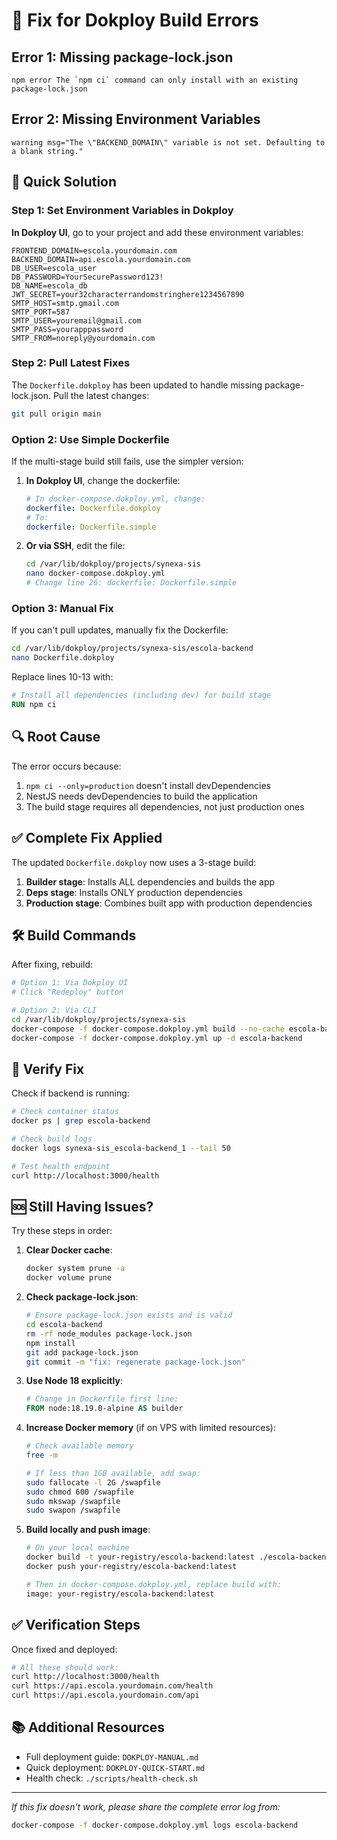 # 🔧 Fix for Dokploy Build Errors

## Error 1: Missing package-lock.json
```
npm error The `npm ci` command can only install with an existing package-lock.json
```

## Error 2: Missing Environment Variables
```
warning msg="The \"BACKEND_DOMAIN\" variable is not set. Defaulting to a blank string."
```

## 🚀 Quick Solution

### Step 1: Set Environment Variables in Dokploy

**In Dokploy UI**, go to your project and add these environment variables:

```env
FRONTEND_DOMAIN=escola.yourdomain.com
BACKEND_DOMAIN=api.escola.yourdomain.com
DB_USER=escola_user
DB_PASSWORD=YourSecurePassword123!
DB_NAME=escola_db
JWT_SECRET=your32characterrandomstringhere1234567890
SMTP_HOST=smtp.gmail.com
SMTP_PORT=587
SMTP_USER=youremail@gmail.com
SMTP_PASS=yourapppassword
SMTP_FROM=noreply@yourdomain.com
```

### Step 2: Pull Latest Fixes

The `Dockerfile.dokploy` has been updated to handle missing package-lock.json. Pull the latest changes:

```bash
git pull origin main
```

### Option 2: Use Simple Dockerfile

If the multi-stage build still fails, use the simpler version:

1. **In Dokploy UI**, change the dockerfile:
   ```yaml
   # In docker-compose.dokploy.yml, change:
   dockerfile: Dockerfile.dokploy
   # To:
   dockerfile: Dockerfile.simple
   ```

2. **Or via SSH**, edit the file:
   ```bash
   cd /var/lib/dokploy/projects/synexa-sis
   nano docker-compose.dokploy.yml
   # Change line 26: dockerfile: Dockerfile.simple
   ```

### Option 3: Manual Fix

If you can't pull updates, manually fix the Dockerfile:

```bash
cd /var/lib/dokploy/projects/synexa-sis/escola-backend
nano Dockerfile.dokploy
```

Replace lines 10-13 with:
```dockerfile
# Install all dependencies (including dev) for build stage
RUN npm ci
```

## 🔍 Root Cause

The error occurs because:
1. `npm ci --only=production` doesn't install devDependencies
2. NestJS needs devDependencies to build the application
3. The build stage requires all dependencies, not just production ones

## ✅ Complete Fix Applied

The updated `Dockerfile.dokploy` now uses a 3-stage build:
1. **Builder stage**: Installs ALL dependencies and builds the app
2. **Deps stage**: Installs ONLY production dependencies
3. **Production stage**: Combines built app with production dependencies

## 🛠️ Build Commands

After fixing, rebuild:

```bash
# Option 1: Via Dokploy UI
# Click "Redeploy" button

# Option 2: Via CLI
cd /var/lib/dokploy/projects/synexa-sis
docker-compose -f docker-compose.dokploy.yml build --no-cache escola-backend
docker-compose -f docker-compose.dokploy.yml up -d escola-backend
```

## 📝 Verify Fix

Check if backend is running:

```bash
# Check container status
docker ps | grep escola-backend

# Check build logs
docker logs synexa-sis_escola-backend_1 --tail 50

# Test health endpoint
curl http://localhost:3000/health
```

## 🆘 Still Having Issues?

Try these steps in order:

1. **Clear Docker cache**:
   ```bash
   docker system prune -a
   docker volume prune
   ```

2. **Check package-lock.json**:
   ```bash
   # Ensure package-lock.json exists and is valid
   cd escola-backend
   rm -rf node_modules package-lock.json
   npm install
   git add package-lock.json
   git commit -m "fix: regenerate package-lock.json"
   ```

3. **Use Node 18 explicitly**:
   ```dockerfile
   # Change in Dockerfile first line:
   FROM node:18.19.0-alpine AS builder
   ```

4. **Increase Docker memory** (if on VPS with limited resources):
   ```bash
   # Check available memory
   free -m
   
   # If less than 1GB available, add swap:
   sudo fallocate -l 2G /swapfile
   sudo chmod 600 /swapfile
   sudo mkswap /swapfile
   sudo swapon /swapfile
   ```

5. **Build locally and push image**:
   ```bash
   # On your local machine
   docker build -t your-registry/escola-backend:latest ./escola-backend
   docker push your-registry/escola-backend:latest
   
   # Then in docker-compose.dokploy.yml, replace build with:
   image: your-registry/escola-backend:latest
   ```

## ✅ Verification Steps

Once fixed and deployed:

```bash
# All these should work:
curl http://localhost:3000/health
curl https://api.escola.yourdomain.com/health
curl https://api.escola.yourdomain.com/api
```

## 📚 Additional Resources

- Full deployment guide: `DOKPLOY-MANUAL.md`
- Quick deployment: `DOKPLOY-QUICK-START.md`
- Health check: `./scripts/health-check.sh`

---

*If this fix doesn't work, please share the complete error log from:*
```bash
docker-compose -f docker-compose.dokploy.yml logs escola-backend
```